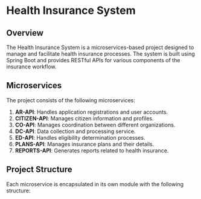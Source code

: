 # Health Insurance System

## Overview
The Health Insurance System is a microservices-based project designed to manage and facilitate health insurance processes. The system is built using Spring Boot and provides RESTful APIs for various components of the insurance workflow.

## Microservices
The project consists of the following microservices:

1. **AR-API**: Handles application registrations and user accounts.
2. **CITIZEN-API**: Manages citizen information and profiles.
3. **CO-API**: Manages coordination between different organizations.
4. **DC-API**: Data collection and processing service.
5. **ED-API**: Handles eligibility determination processes.
6. **PLANS-API**: Manages insurance plans and their details.
7. **REPORTS-API**: Generates reports related to health insurance.

## Project Structure
Each microservice is encapsulated in its own module with the following structure:

